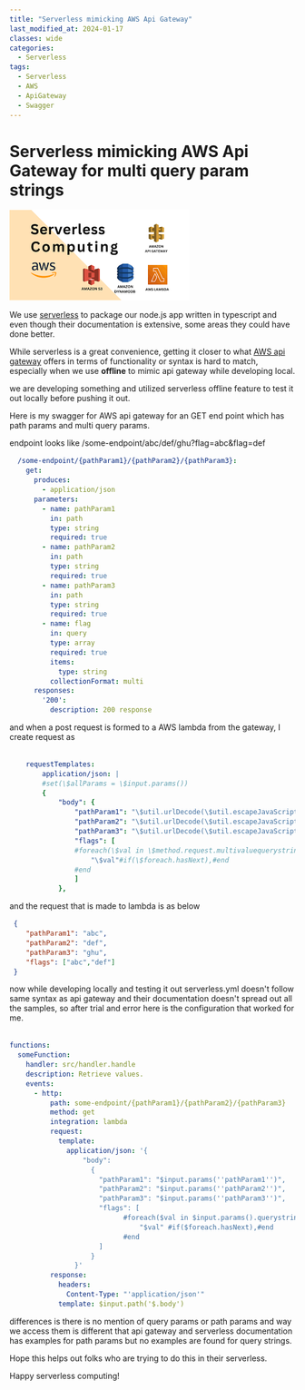 ```yaml
---
title: "Serverless mimicking AWS Api Gateway"
last_modified_at: 2024-01-17
classes: wide
categories:
  - Serverless
tags:
  - Serverless
  - AWS
  - ApiGateway
  - Swagger
---
```

# Serverless mimicking AWS Api Gateway for multi query param strings

![](/assets/images/serverless.png)

We use [serverless](https://www.serverless.com/) to package our node.js app written in typescript and even though their documentation is extensive, some areas they could have done better.

While serverless is a great convenience, getting it closer to what [AWS api gateway](https://aws.amazon.com/api-gateway/) offers in terms of functionality or syntax is hard to match, especially when we use **offline** to mimic api gateway while developing local.

we are developing something and utilized serverless offline feature to test it out locally before pushing it out.

Here is my swagger for AWS api gateway for an GET end point which has path params and multi query params.

endpoint looks like /some-endpoint/abc/def/ghu?flag=abc&flag=def

```yml
  /some-endpoint/{pathParam1}/{pathParam2}/{pathParam3}:
    get:
      produces:
        - application/json
      parameters:
        - name: pathParam1
          in: path
          type: string
          required: true
        - name: pathParam2
          in: path
          type: string
          required: true
        - name: pathParam3
          in: path
          type: string
          required: true
        - name: flag
          in: query
          type: array
          required: true
          items:
            type: string
          collectionFormat: multi
      responses:
        '200':
          description: 200 response

```
and when a post request is formed to a AWS lambda from the gateway, I create request as

```yml

    requestTemplates:
        application/json: |
        #set(\$allParams = \$input.params())
        {
            "body": {
                "pathParam1": "\$util.urlDecode(\$util.escapeJavaScript(\$input.params().path.get('pathParam1')))", 
                "pathParam2": "\$util.urlDecode(\$util.escapeJavaScript(\$input.params().path.get('pathParam2')))", 
                "pathParam3": "\$util.urlDecode(\$util.escapeJavaScript(\$input.params().path.get('pathParam3')))", 
                "flags": [ 
                #foreach(\$val in \$method.request.multivaluequerystring.get('flag'))
                    "\$val"#if(\$foreach.hasNext),#end
                #end
                ]
            },

```
and the request that is made to lambda is as below

```json
 {
    "pathParam1": "abc",
    "pathParam2": "def",
    "pathParam3": "ghu",
    "flags": ["abc","def"]
 }
```

now while developing locally and testing it out serverless.yml doesn't follow same syntax as api gateway and their documentation doesn't spread out all the samples, so after trial and error here is the configuration that worked for me.

```yml

functions:
  someFunction:
    handler: src/handler.handle
    description: Retrieve values.
    events:
      - http:
          path: some-endpoint/{pathParam1}/{pathParam2}/{pathParam3}
          method: get
          integration: lambda
          request:
            template:
              application/json: '{
                  "body": 
                    {
                      "pathParam1": "$input.params(''pathParam1'')",
                      "pathParam2": "$input.params(''pathParam2'')",
                      "pathParam3": "$input.params(''pathParam3'')",
                      "flags": [
                            #foreach($val in $input.params().querystring.get(''flag''))
                                "$val" #if($foreach.hasNext),#end
                            #end
                      ]
                    }
                }'
          response:
            headers:
              Content-Type: "'application/json'"
            template: $input.path('$.body')

```

differences is there is no mention of query params or path params and way we access them is different that api gateway and serverless documentation has examples for path params but no examples are found for query strings.

Hope this helps out folks who are trying to do this in their serverless.

Happy serverless computing!